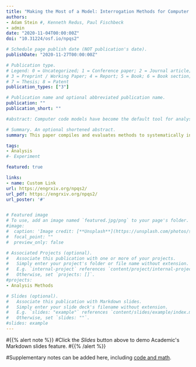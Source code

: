 ```yaml
---
title: "Making the Most of a Model: Interrogation Methods for Computer Codes"
authors: 
- Adam Stein #, Kenneth Redus, Paul Fischbeck
- admin
date: "2020-11-04T00:00:00Z"
doi: "10.31224/osf.io/npqs2"

# Schedule page publish date (NOT publication's date).
publishDate: "2020-11-27T00:00:00Z"

# Publication type.
# Legend: 0 = Uncategorized; 1 = Conference paper; 2 = Journal article;
# 3 = Preprint / Working Paper; 4 = Report; 5 = Book; 6 = Book section;
# 7 = Thesis; 8 = Patent
publication_types: ["3"]

# Publication name and optional abbreviated publication name.
publication: ""
publication_short: ""

#abstract: Computer code models have become the default tool for analysis in many areas of research and industry. The research for evaluating these models has been primarily focused on theoretical simulation methods and overlooks the application of these methods. Many existing and highly valued computer codes and models do not allow for simulation, uncertainty quantification, or other modern computing capabilities. These computer codes are generally comprised of two categories/: those with limited operation by design and older legacy codes. Updating these software codes is not an option in many situations due to time constraints, cost, loss of skills needed to upgrade aging programming languages, lack of access to source code, and other constraints. This paper compiles and evaluates methods to systematically interrogate computer codes, including reduced iteration design of experiments (DoE) methods. It was determined that while several of these methods are routinely used in other fields, they have not been applied to computer code models. This paper discusses the challenges present when evaluating computer codes and offers a decision framework for selecting interrogation methods. An example case study application of a definitive screening design (DSD) to aerosol transport modeling using the Atmospheric Relative Concentrations in Building Wakes (ARCON96) computer code is provided to illustrate the use of the decision framework and application of DoE fractional factorial designs to computer codes.

# Summary. An optional shortened abstract.
summary: This paper compiles and evaluates methods to systematically interrogate computer codes, discusses the challenges present when evaluating computer codes, and offers a decision framework for selecting interrogation methods. 

tags:
- Analysis 
#- Experiment

featured: true

links:
- name: Custom Link
url: https://engrxiv.org/npqs2/
url_pdf: https://engrxiv.org/npqs2/
url_poster: '#'


# Featured image
# To use, add an image named `featured.jpg/png` to your page's folder. 
#image:
#  caption: 'Image credit: [**Unsplash**](https://unsplash.com/photos/s9CC2SKySJM)'
#  focal_point: ""
#  preview_only: false

# Associated Projects (optional).
#   Associate this publication with one or more of your projects.
#   Simply enter your project's folder or file name without extension.
#   E.g. `internal-project` references `content/project/internal-project/index.md`.
#   Otherwise, set `projects: []`.
#projects:
- Analysis Methods

# Slides (optional).
#   Associate this publication with Markdown slides.
#   Simply enter your slide deck's filename without extension.
#   E.g. `slides: "example"` references `content/slides/example/index.md`.
#   Otherwise, set `slides: ""`.
#slides: example
---
```


#{{% alert note %}}
#Click the *Slides* button above to demo Academic's Markdown slides feature.
#{{% /alert %}}

#Supplementary notes can be added here, including [code and math](https://sourcethemes.com/academic/docs/writing-markdown-latex/).
